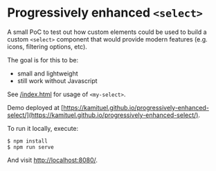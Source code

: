 # Progressively enhanced `<select>`

A small PoC to test out how custom elements could be used to build a custom
`<select>` component that would provide modern features (e.g. icons, filtering
options, etc).

The goal is for this to be:

- small and lightweight
- still work without Javascript

See [/index.html](./index.html) for usage of `<my-select>`.

Demo deployed at [https://kamituel.github.io/progressively-enhanced-select/](https://kamituel.github.io/progressively-enhanced-select/).

To run it locally, execute:

```
$ npm install
$ npm run serve
```

And visit [http://localhost:8080/](http://localhost:8080/).
